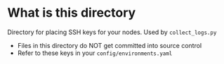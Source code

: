 # What is this directory
Directory for placing SSH keys for your nodes. Used by `collect_logs.py`
- Files in this directory do NOT get committed into source control
- Refer to these keys in your `config/environments.yaml`
